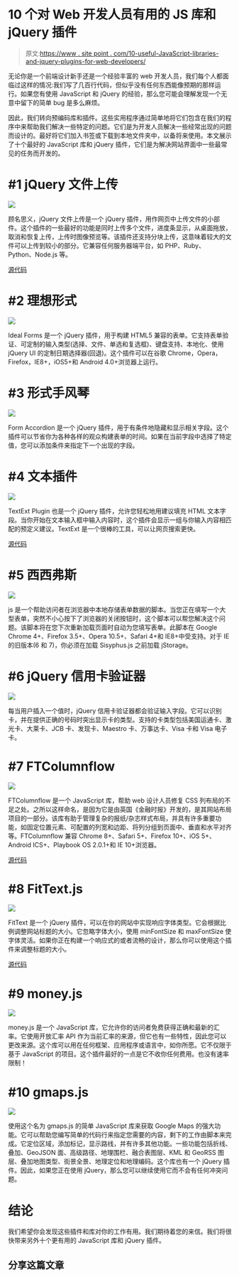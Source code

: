 # 10 个对 Web 开发人员有用的 JS 库和 jQuery 插件

> 原文:[https://www . site point . com/10-useful-JavaScript-libraries-and-jquery-plugins-for-web-developers/](https://www.sitepoint.com/10-useful-javascript-libraries-and-jquery-plugins-for-web-developers/)

无论你是一个前端设计新手还是一个经验丰富的 web 开发人员，我们每个人都面临过这样的情况:我们写了几百行代码，但似乎没有任何东西能像预期的那样运行。如果您有使用 JavaScript 和 jQuery 的经验，那么您可能会理解发现一个无意中留下的简单 bug 是多么麻烦。

因此，我们转向预编码库和插件。这些实用程序通过简单地将它们包含在我们的程序中来帮助我们解决一些特定的问题。它们是为开发人员解决一些经常出现的问题而设计的。最好将它们加入书签或下载到本地文件夹中，以备将来使用。本文展示了十个最好的 JavaScript 库和 jQuery 插件，它们是为解决网站界面中一些最常见的任务而开发的。

# #1 jQuery 文件上传

![](../Images/096fa5cf209529e658e004b6a824f613.png)

顾名思义，jQuery 文件上传是一个 jQuery 插件，用作网页中上传文件的小部件。这个插件的一些最好的功能是同时上传多个文件，进度条显示，从桌面拖放，取消和恢复上传，上传时图像预览等。该插件还支持分块上传，这意味着较大的文件可以上传到较小的部分。它兼容任何服务器端平台，如 PHP、Ruby、Python、Node.js 等。

[源代码](https://github.com/blueimp/jQuery-File-Upload)

# #2 理想形式

![](../Images/312e83f1dacd61070146f02fe4bfd3d1.png)

Ideal Forms 是一个 jQuery 插件，用于构建 HTML5 兼容的表单。它支持表单验证、可定制的输入类型(选择、文件、单选和复选框)、键盘支持、本地化、使用 jQuery UI 的定制日期选择器(回退)。这个插件可以在谷歌 Chrome，Opera，Firefox，IE8+，iOS5+和 Android 4.0+浏览器上运行。

# #3 形式手风琴

![](../Images/8906e161be47b3c1faa0cdc939e49614.png)

Form Accordion 是一个 jQuery 插件，用于有条件地隐藏和显示相关字段。这个插件可以节省你为各种各样的观众构建表单的时间。如果在当前字段中选择了特定值，您可以添加条件来指定下一个出现的字段。

# #4 文本插件

![](../Images/02a07b770be7e0f819e56f27b4692e17.png)

TextExt Plugin 也是一个 jQuery 插件，允许您轻松地用建议填充 HTML 文本字段。当你开始在文本输入框中输入内容时，这个插件会显示一组与你输入内容相匹配的预定义建议。TextExt 是一个很棒的工具，可以让网页搜索更快。

[源代码](http://textextjs.com/)

# #5 西西弗斯

![](../Images/c00da64544a655aa88badb85035068c4.png)

js 是一个帮助访问者在浏览器中本地存储表单数据的脚本。当您正在填写一个大型表单，突然不小心按下了浏览器的关闭按钮时，这个脚本可以帮您解决这个问题。该脚本将在您下次重新加载页面时自动为您填写表单。此脚本在 Google Chrome 4+、Firefox 3.5+、Opera 10.5+、Safari 4+和 IE8+中受支持。对于 IE 的旧版本(6 和 7)，你必须在加载 Sisyphus.js 之前加载 jStorage。

# #6 jQuery 信用卡验证器

![](../Images/8004cb7296b9b75933cda7a227eb5bb9.png)

每当用户插入一个值时，jQuery 信用卡验证器都会验证输入字段。它可以识别卡，并在提供正确的号码时突出显示卡的类型。支持的卡类型包括美国运通卡、激光卡、大莱卡、JCB 卡、发现卡、Maestro 卡、万事达卡、Visa 卡和 Visa 电子卡。

# #7 FTColumnflow

![](../Images/fff4d55909b3e5dfccf9473e887e9592.png)

FTColumnflow 是一个 JavaScript 库，帮助 web 设计人员修复 CSS 列布局的不足之处。之所以这样命名，是因为它是由英国《金融时报》开发的，是其网站布局项目的一部分。该库有助于管理复杂的报纸/杂志样式布局，并具有许多重要功能，如固定位置元素、可配置的列宽和边距、将列分组到页面中、垂直和水平对齐等。FTColumnflow 兼容 Chrome 8+、Safari 5+、Firefox 10+、iOS 5+、Android ICS+、Playbook OS 2.0.1+和 IE 10+浏览器。

[源代码](https://github.com/ftlabs/ftcolumnflow)

# #8 FitText.js

![](../Images/5d567d4b9a504e38489790cd42c0b405.png)

FitText 是一个 jQuery 插件，可以在你的网站中实现响应字体类型。它会根据比例调整网站标题的大小。它忽略字体大小，使用 minFontSize 和 maxFontSize 使字体灵活。如果你正在构建一个响应式的或者流畅的设计，那么你可以使用这个插件来调整标题的大小。

[源代码](http://fittextjs.com/)

# #9 money.js

![](../Images/3e91263d4c98d0c5581d6448cd43752b.png)

money.js 是一个 JavaScript 库，它允许你的访问者免费获得正确和最新的汇率。它使用开放汇率 API 作为当前汇率的来源，但它也有一些特性，因此您可以更改来源。这个库可以用在任何框架、应用程序或语言中，如你所愿。它不仅限于基于 JavaScript 的项目。这个插件最好的一点是它不收你任何费用。也没有速率限制！

# #10 gmaps.js

![](../Images/3f43a8563fa667d512c8bbb116c15efe.png)

使用这个名为 gmaps.js 的简单 JavaScript 库来获取 Google Maps 的强大功能。它可以帮助您编写简单的代码行来指定您需要的内容，剩下的工作由脚本来完成。它定位区域，添加标记，显示路线，并有许多其他功能。一些功能包括折线、叠加、GeoJSON 面、高级路径、地理围栏、融合表图层、KML 和 GeoRSS 图层、叠加地图类型、街景全景、地理定位和地理编码。这个库也有一个 jQuery 插件。因此，如果您正在使用 jQuery，那么您可以继续使用它而不会有任何冲突问题。

# 结论

我们希望你会发现这些插件和库对你的工作有用。我们期待着您的来信。我们将很快带来另外十个更有用的 JavaScript 库和 jQuery 插件。

## 分享这篇文章